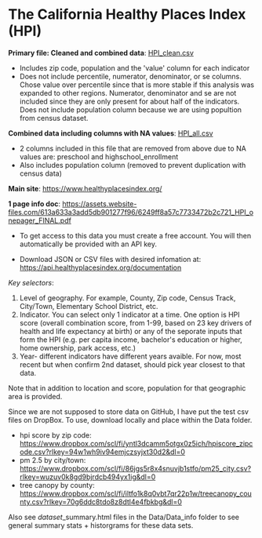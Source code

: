 # The California Healthy Places Index (HPI)

**Primary file: Cleaned and combined data**: [HPI_clean.csv](https://www.dropbox.com/scl/fi/cyjn3u50roha4l2esz3yx/HPI_clean.csv?rlkey=euyagrhsjtbg56ziyat5loexq&dl=0)
- Includes zip code, population and the 'value' column for each indicator
- Does not include percentile, numerator, denominator, or se columns. Chose value over percentile since that is more stable if this analysis was expanded to other regions. Numerator, denominator and se are not included since they are only present for about half of the indicators. Does not include population column because we are using popultion from census dataset. 

**Combined data including columns with NA values**: [HPI_all.csv](https://www.dropbox.com/scl/fi/8eaeu41wvdrn3kw1vlqk0/HPI_all.csv?rlkey=zcam1cr4uirbtictl4ze5zbs9&dl=0)
- 2 columns included in this file that are removed from above due to NA values are: preschool and highschool_enrollment
- Also includes population column (removed to prevent duplication with census data) 

**Main site**: https://www.healthyplacesindex.org/

**1 page info doc**: https://assets.website-files.com/613a633a3add5db901277f96/6249ff8a57c7733472b2c721_HPI_onepager_FINAL.pdf 

- To get access to this data you must create a free account. You will then automatically be provided with an API key. 

- Download JSON or CSV files with desired infomation at: https://api.healthyplacesindex.org/documentation

*Key selectors*: 
1. Level of geography. For example, County, Zip code, Census Track, City/Town, Elementary School District, etc.
2. Indicator. You can select only 1 indicator at a time. One option is HPI score (overall combination score, from 1-99, based on 23 key drivers of health and life expectancy at birth) or any of the seporate inputs that form the HPI (e.g. per capita income, bachelor's education or higher, home ownership, park access, etc.)
3. Year- different indicators have different years avaible. For now, most recent but when confirm 2nd dataset, should pick year closest to that data. 

Note that in addition to location and score, population for that geographic area is provided.

Since we are not supposed to store data on GitHub, I have put the test csv files on DropBox. To use, download locally and place within the Data folder.

- hpi score by zip code: https://www.dropbox.com/scl/fi/yntl3dcamm5otgx0z5ich/hpiscore_zipcode.csv?rlkey=94w1wh9iv94emjczsyjxt30d2&dl=0
- pm 2.5 by city/town: https://www.dropbox.com/scl/fi/86jgs5r8x4snuvjb1stfo/pm25_city.csv?rlkey=wuzuv0k8gd9bjrdcb494yx1ig&dl=0
- tree canopy by county: https://www.dropbox.com/scl/fi/iltfo1k8q0vbt7qr22p1w/treecanopy_county.csv?rlkey=70g6ddc8tdo8z8dtl4e4fbkbg&dl=0

Also see *dataset*_summary.html files in the Data/Data_info folder to see general summary stats + historgrams for these data sets.


